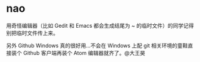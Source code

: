 # nao

用奇怪编辑器（比如 Gedit 和 Emacs 都会生成结尾为 ~ 的临时文件）的同学记得别把临时文件传上来。

另外 Github Windows 真的很好用…不会在 Windows 上配 git 相关环境的童鞋直接装个 Github 客户端再装个 Atom 编辑器就齐了。@大王昊
